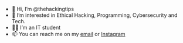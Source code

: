 - 👋 Hi, I’m @thehackingtips
- 👀 I’m interested in Ethical Hacking, Programming, Cybersecurity and Tech.
- 👨‍🎓 I’m an IT student
- 📫 You can reach me on my <a href='mailto:thehackingtips1o1@gmail.com'>email</a> or <a href='https://instagram.com/thehackingtips'>Instagram</a>

<!---
thehackingtips/thehackingtips is a ✨ special ✨ repository because its `README.md` (this file) appears on your GitHub profile.
You can click the Preview link to take a look at your changes.
--->
